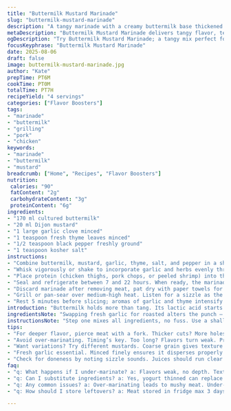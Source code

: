 ```yaml
---
title: "Buttermilk Mustard Marinade"
slug: "buttermilk-mustard-marinade"
description: "A tangy marinade with a creamy buttermilk base thickened by Dijon mustard, pungent garlic, and fresh herbs. Scents of roasted garlic and sharp mustard build quickly over a few hours of refrigeration. Ideal for chicken, pork, or even firm fish, coating proteins in acid and spice to tenderize and season. Swapping cream for buttermilk optional. Salt and pepper adjust intensity. Marinate between 7 and 22 hours for best texture without breakdown. Garlic aroma signals readiness. Serve proteins grilled or pan-seared with a crisp crust."
metaDescription: "Buttermilk Mustard Marinade delivers tangy flavor, tenderizing proteins perfectly for grilling or pan-searing. A must-try for meat lovers."
ogDescription: "Try Buttermilk Mustard Marinade; a tangy mix perfect for chicken, pork, or shrimp. Locks in flavor, tenderizes meat effortlessly."
focusKeyphrase: "Buttermilk Mustard Marinade"
date: 2025-08-06
draft: false
image: buttermilk-mustard-marinade.jpg
author: "Kate"
prepTime: PT6M
cookTime: PT0M
totalTime: PT7H
recipeYield: "4 servings"
categories: ["Flavor Boosters"]
tags:
- "marinade"
- "buttermilk"
- "grilling"
- "pork"
- "chicken"
keywords:
- "marinade"
- "buttermilk"
- "mustard"
breadcrumb: ["Home", "Recipes", "Flavor Boosters"]
nutrition: 
 calories: "90"
 fatContent: "2g"
 carbohydrateContent: "3g"
 proteinContent: "6g"
ingredients:
- "170 ml cultured buttermilk"
- "20 ml Dijon mustard"
- "1 large garlic clove minced"
- "1 teaspoon fresh thyme leaves minced"
- "1/2 teaspoon black pepper freshly ground"
- "1 teaspoon kosher salt"
instructions:
- "Combine buttermilk, mustard, garlic, thyme, salt, and pepper in a shallow bowl or resealable plastic bag."
- "Whisk vigorously or shake to incorporate garlic and herbs evenly throughout the liquid."
- "Place protein (chicken thighs, pork chops, or peeled shrimp) into the marinade; use a fork to pierce thicker cuts for deeper flavor."
- "Seal and refrigerate between 7 and 22 hours. When ready, the marinade will show tiny bubbles from the acid reacting with garlic."
- "Discard marinade after removing meat, pat dry with paper towels for a crisp crust when cooking."
- "Grill or pan-sear over medium-high heat. Listen for a sizzle as the mushy surface dries and browns. Juices should run clear."
- "Rest 5 minutes before slicing; aromas of garlic and thyme intensify during this brief pause."
introduction: "Buttermilk holds more than tang. Its lactic acid starts breaking down protein, tenderizing quickly but gently. Mustard isn’t just heat, it’s texture — tiny mustard seeds add grip, a nod to mustard à l'ancienne. Garlic minced fine, but not pureed, hits a raw punch that cooks out as aromas spread. Fresh thyme? Look, dried won’t cut here. Bright herbal bite makes this more than wet flavor. Use for chicken, pork — or shrimp if you like a daring, thick marinade that clings. Timing always key. Under marinate? Flavors weak, texture rubbery. Over marinate? Meat mushy, unappealing. Watch bubbles forming on surface, garlic floats, signals acid working. Patience but watch closely."
ingredientsNote: "Swapping fresh garlic for roasted alters the punch — less heat but deeper caramel notes, better for pork. Dijon mustard is the base but coarse grain mustard can add texture and visual interest. If buttermilk not on hand, yogurt thinned with milk is a solid substitute — beware thicker liquids trap less moisture on meats and can hide how well marinade coats. Salt is crucial; too little, textures won’t soften, too much, they tighten. Fresh herbs add brightness; thyme or oregano work best. Black pepper freshly ground for sharp bite. Garlic must be finely minced or minced uniform to ensure consistent flavor dispersion. Adjust acid levels by increasing or decreasing buttermilk, watching for tang balance. Important: never reuse marinade unless boiled; bacteria risk."
instructionsNote: "Step one mixes all ingredients, no fuss. Use a shallow vessel or plastic bag to ensure even coating, massaging meat if using thicker cuts. Piercing meat with a fork helps penetration, speeding flavor absorption. Refrigerate minimum 7 hours; extending up to 22 max. Watch marinade bubbles—tiny spots form on the surface; acid's active sign. Discard marinade after; marinade left on meat surfaces inhibits crisping and causes steaming during cooking. Pat meat dry and listen for sizzle on a hot pan or grill; that's evaporation starting. Wait until juices run clear to ensure doneness but don’t overcook – dry texture is dead weight. Let rest before slicing — flavors redistribute, meat firms up, juices stabilize. Use kitchen timer but trust sight and sound cues more."
tips:
- "For deeper flavor, pierce meat with a fork. Thicker cuts? More holes help. Use shallow bowls or bags for marinating. Ensure even coverage."
- "Avoid over-marinating. Timing’s key. Too long? Flavors turn weak. Protein texture can suffer; rubbery isn’t appealing. Keep an eye on those bubbles."
- "Want variations? Try different mustards. Coarse grain gives texture. Need substitutes? Yogurt thinned with milk works in a pinch. Just adjust ratios."
- "Fresh garlic essential. Minced finely ensures it disperses properly. Roasted garlic? Milder, better with pork. Swapping herbs? Oregano may provide nice results."
- "Check for doneness by noting sizzle sounds. Juices should run clear before taking meat off heat. Let rest before slicing — flavors will settle."
faq:
- "q: What happens if I under-marinate? a: Flavors weak, no depth. Texture rubbery. Shoot for minimum seven hours, watch bubbles forming."
- "q: Can I substitute ingredients? a: Yes, yogurt thinned can replace buttermilk. Mustard types vary — coarse grain or Dijon works. Play around."
- "q: Any common issues? a: Over-marinating leads to mushy meat. Under-marinating? Flavors don’t penetrate well. Timing’s crucial. Balance it."
- "q: How should I store leftovers? a: Meat stored in fridge max 3 days. Marinade? Discard if unused. Better yet, boil if you want to reuse."

---
```

